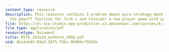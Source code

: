 ```yaml
---
content_type: resource
description: This resource contains 3 problem about pure strategy Nash equilibria,
  the payoff function for firm i and Consider a two-player game with payoff structure.
file: https://ol-ocw-studio-app-production.s3.amazonaws.com/courses/6-254-game-theory-with-engineering-applications-spring-2010/8ba14e0269a356f5f5bc06994cf9d25b_MIT6_254S10_midterm_2006.pdf
file_type: application/pdf
resourcetype: Document
title: MIT6_254S10_midterm_2006.pdf
uid: 8ba14e02-69a3-56f5-f5bc-06994cf9d25b
---
```

